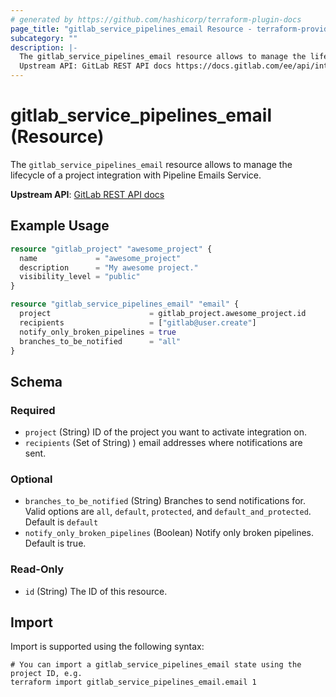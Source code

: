 ```yaml
---
# generated by https://github.com/hashicorp/terraform-plugin-docs
page_title: "gitlab_service_pipelines_email Resource - terraform-provider-gitlab"
subcategory: ""
description: |-
  The gitlab_service_pipelines_email resource allows to manage the lifecycle of a project integration with Pipeline Emails Service.
  Upstream API: GitLab REST API docs https://docs.gitlab.com/ee/api/integrations.html#pipeline-emails
---
```


# gitlab_service_pipelines_email (Resource)

The `gitlab_service_pipelines_email` resource allows to manage the lifecycle of a project integration with Pipeline Emails Service.

**Upstream API**: [GitLab REST API docs](https://docs.gitlab.com/ee/api/integrations.html#pipeline-emails)

## Example Usage

```terraform
resource "gitlab_project" "awesome_project" {
  name             = "awesome_project"
  description      = "My awesome project."
  visibility_level = "public"
}

resource "gitlab_service_pipelines_email" "email" {
  project                      = gitlab_project.awesome_project.id
  recipients                   = ["gitlab@user.create"]
  notify_only_broken_pipelines = true
  branches_to_be_notified      = "all"
}
```

<!-- schema generated by tfplugindocs -->
## Schema

### Required

- `project` (String) ID of the project you want to activate integration on.
- `recipients` (Set of String) ) email addresses where notifications are sent.

### Optional

- `branches_to_be_notified` (String) Branches to send notifications for. Valid options are `all`, `default`, `protected`, and `default_and_protected`. Default is `default`
- `notify_only_broken_pipelines` (Boolean) Notify only broken pipelines. Default is true.

### Read-Only

- `id` (String) The ID of this resource.

## Import

Import is supported using the following syntax:

```shell
# You can import a gitlab_service_pipelines_email state using the project ID, e.g.
terraform import gitlab_service_pipelines_email.email 1
```
